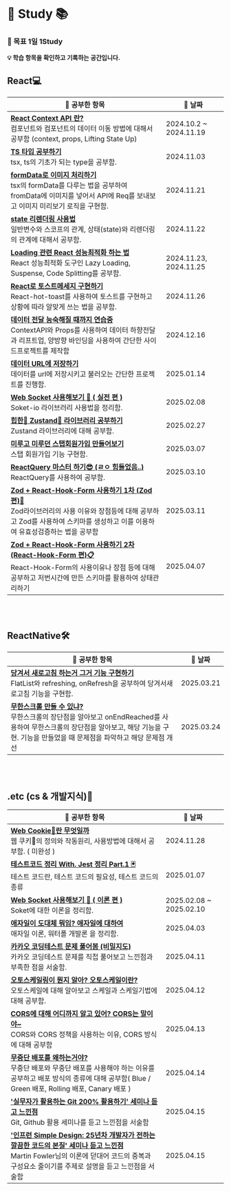 # 🚀 Study 📚


### 🎯 목표 1일 1Study 


**💡 학습 항목을 확인하고 기록하는 공간입니다.**

## React💻
| 📖 **공부한 항목** | 📅 **날짜** |
|---------------------------------------------------------|----------------|
| **[React Context API 란?](Archive/react-ContextAPI연습하기.md)** <br>컴포넌트와 컴포넌트의 데이터 이동 방법에 대해서 공부함 (context, props, Lifting State Up) | 2024.10.2 ~ 2024.11.19 |
| **[TS 타입 공부하기](Archive/타입공부.md)** <br>tsx, ts의 기초가 되는 type을 공부함. | 2024.11.03 |
| **[formData로 이미지 처리하기](Archive/formData공부.md)** <br>tsx의 formData를 다루는 법을 공부하여 fromData에 이미지를 넣어서 API에 Req를 보내보고 이미지 미리보기 로직을 구현함. | 2024.11.21 |
| **[state 리렌더링 사용법](Archive/렌더링과변수의관계.md)** <br>일반변수와 스코프의 관계, 상태(state)와 리렌더링의 관계에 대해서 공부함. | 2024.11.22 |
| **[Loading 관련 React 성능최적화 하는 법](Archive/React성능최적화.md)** <br>React 성능최적화 도구인 Lazy Loading, Suspense, Code Splitting를 공부함. | 2024.11.23, 2024.11.25 |
| **[React로 토스트메세지 구현하기](Archive/react-host-toast사용하기.md)** <br>React-hot-toast를 사용하여 토스트를 구현하고 상황에 따라 알맞게 쓰는 법을 공부함. | 2024.11.26 |
| **[데이터 전달 능숙해질 때까지 연습중](Archive/ContextAPI_STUDY.md)** <br>ContextAPI와 Props를 사용하여 데이터 하향전달과 리프트업, 양방향 바인딩을 사용하여 간단한 사이드프로젝트를 제작함  | 2024.12.16 |
| **[데이터 URL에 저장하기](Archive/투두리스트데이터URL에저장해서내보내기.md)** <br>데이터를 url에 저장시키고 불러오는 간단한 프로젝트를 진행함.  | 2025.01.14 |
| **[ Web Socket 사용해보기 🎯 ( 실전 편 )](Archive/webSoket정리.md)** <br>Soket-io 라이브러리 사용법을 정리함.  | 2025.02.08 |
| **[힙한🤘 Zustand🐻 라이브러리 공부하기](Archive/Zustand공부.md)** <br>Zustand 라이브러리에 대해 공부함.  | 2025.02.27|
| **[미루고 미루던 스탭회원가입 만들어보기](Archive/스탭회원가입폼.md)** <br>스탭 회원가입 기능 구현함.  | 2025.03.07|
| **[ReactQuery 마스터 하기😎 (ㄹㅇ 힘들었음..)](Archive/reactQuery사용하기.md)** <br>ReactQuery를 사용하여 공부함.  | 2025.03.10|
| **[Zod + React-Hook-Form 사용하기 1차 (Zod 편)💎](Archive/Zod+React_Hook-From사용하기.md)** <br>Zod라이브러리의 사용 이유와 장점등에 대해 공부하고 Zod를 사용하여 스키마를 생성하고 이를 이용하여 유효성검증하는 법을 공부함  | 2025.03.11|
| **[Zod + React-Hook-Form 사용하기 2차 (React-Hook-Form 편)📋](Archive/Zod+React-Hook-Form사용하기2.md)** <br>React-Hook-Form의 사용이유나 장점 등에 대해 공부하고 저번시간에 만든 스키마를 활용하여 상태관리하기  | 2025.04.07|

<br />
<br />

## ReactNative🛠️
| 📖 **공부한 항목** | 📅 **날짜** |
|---------------------------------------------------------|----------------|
| **[당겨서 새로고침 하는거 그거 기능 구현하기](Archive/당겨서스크롤하는거그거구현하기.md)** <br>FlatList와 refreshing, onRefresh을 공부하여 당겨서새로고침 기능을 구현함.| 2025.03.21 |
| **[무한스크롤 만들 수 있냐?](Archive/무한스크롤.md)** <br>무한스크롤의 장단점을 알아보고 onEndReached를 사용하여 무한스크롤의 장단점을 알아보고, 해당 기능을 구현. 기능을 만들었을 때 문제점을 파악하고 해당 문제점 개선 | 2025.03.24 |

<br />
<br />

## .etc (cs & 개발지식)🧠
| 📖 **공부한 항목** | 📅 **날짜** |
|---------------------------------------------------------|----------------|
| **[Web Cookie🍪란 무엇일까](Archive/웹_Cookie_다루기.md)** <br>웹 쿠키🍪의 정의와 작동원리, 사용방법에 대해서 공부함. ( 미완성 ) | 2024.11.28 |
| **[테스트코드 정리 With. Jest 정리 Part.1 🃏](Archive/Jest총정리.md)** <br>테스트 코드란, 테스트 코드의 필요성, 테스트 코드의 종류  | 2025.01.07 |
| **[ Web Socket 사용해보기 🎯 ( 이론 편 )](Archive/websocket이론편.md)** <br>Soket에 대한 이론을 정리함.  | 2025.02.08 ~ 2025.02.10 |
| **[애자일이 도대체 뭐임? 애자일에 대하여](Archive/애자일.md)** <br>애자일 이론, 워터폴 개발론 을 정리함.  | 2025.04.03 |
| **[카카오 코딩테스트 문제 풀어봄 (비밀지도)](Archive/kakaoCoding.md)** <br>카카오 코딩테스트 문제를 직접 풀어보고 느낀점과 부족한 점을 서술함.  | 2025.04.11 |
| **[오토스케일링이 뭔지 알아? 오토스케일이란?](Archive/오토스케일링.md)** <br>오토스케일에 대해 알아보고 스케일과 스케일기법에 대해 공부함.  | 2025.04.12 |
| **[CORS에 대해 어디까지 알고 있어? CORS는 말이야~](Archive/CORS_딥하게_공부.md)** <br>CORS와 CORS 정책을 사용하는 이유, CORS 방식에 대해 공부함  | 2025.04.13 |
| **[무중단 배포를 왜하는거야?](Archive/무중단배포.md)** <br>무중단 배포와 무중단 배포를 사용해야 하는 이유를 공부하고 배포 방식의 종류에 대해 공부함( Blue / Green 배포, Rolling 배포, Canary 배포 )  | 2025.04.14 |
| **['실무자가 활용하는 Git 200% 활용하기' 세미나 듣고 느낀점](Archive/깃허브활용세미나.mdArchive/깃허브활용세미나.md)** <br>Git, Github 활용 세미나를 듣고 느낀점을 서술함  | 2025.04.15 |
| **['인프런 Simple Design: 25년차 개발자가 전하는 깔끔한 코드의 본질' 세미나 듣고 느낀점](Archive/밋업클린코드컨퍼런스.md)** <br>Martin Fowler님의 이론에 덛대어 코드의 중복과 구성요소 줄이기를 주제로 설명을 듣고 느낀점을 서술함  | 2025.04.15 |
